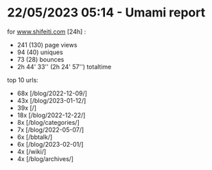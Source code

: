 # 22/05/2023 05:14 - Umami report
for www.shifeiti.com [24h] :

 - 241 (130) page views
 - 94 (40) uniques
 - 73 (28) bounces
 - 2h 44' 33'' (2h 24' 57'') totaltime


top 10 urls:
 - 68x [/blog/2022-12-09/]
 - 43x [/blog/2023-01-12/]
 - 39x [/]
 - 18x [/blog/2022-12-22/]
 - 8x [/blog/categories/]
 - 7x [/blog/2022-05-07/]
 - 6x [/bbtalk/]
 - 6x [/blog/2023-02-01/]
 - 4x [/wiki/]
 - 4x [/blog/archives/]


